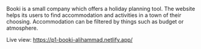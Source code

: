 Booki is a small company which offers a holiday planning tool.
The website helps its users to find accommodation and activities in a town of their choosing. Accommodation can be filtered by things such as budget or atmosphere.

Live view:
https://p1-booki-alihammad.netlify.app/
